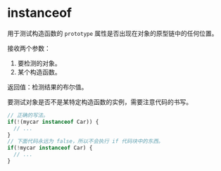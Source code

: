 # instanceof

用于测试构造函数的 `prototype` 属性是否出现在对象的原型链中的任何位置。

接收两个参数：

1. 要检测的对象。
2. 某个构造函数。

返回值：检测结果的布尔值。

要测试对象是否不是某特定构造函数的实例，需要注意代码的书写。

```js
// 正确的写法。
if(!(mycar instanceof Car)) {
  // ...
}
// 下面代码永远为 false，所以不会执行 if 代码块中的东西。
if(!mycar instanceof Car) {
  // ...
}
```
